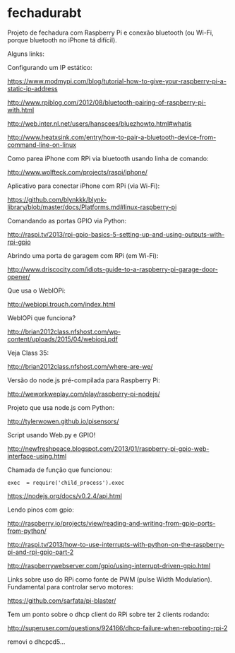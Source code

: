 # fechadurabt
Projeto de fechadura com Raspberry Pi e conexão bluetooth (ou Wi-Fi, porque bluetooth no iPhone tá difícil).

Alguns links:

Configurando um IP estático:

https://www.modmypi.com/blog/tutorial-how-to-give-your-raspberry-pi-a-static-ip-address

http://www.rpiblog.com/2012/08/bluetooth-pairing-of-raspberry-pi-with.html

http://web.inter.nl.net/users/hanscees/bluezhowto.html#whatis

http://www.heatxsink.com/entry/how-to-pair-a-bluetooth-device-from-command-line-on-linux


Como parea iPhone com RPi via bluetooth usando linha de comando:

http://www.wolfteck.com/projects/raspi/iphone/

Aplicativo para conectar iPhone com RPi (via Wi-Fi):

https://github.com/blynkkk/blynk-library/blob/master/docs/Platforms.md#linux-raspberry-pi

Comandando as portas GPIO via Python:

http://raspi.tv/2013/rpi-gpio-basics-5-setting-up-and-using-outputs-with-rpi-gpio

Abrindo uma porta de garagem com RPi (em Wi-Fi):

http://www.driscocity.com/idiots-guide-to-a-raspberry-pi-garage-door-opener/

Que usa o WebIOPi:

http://webiopi.trouch.com/index.html

WebIOPi que funciona?

http://brian2012class.nfshost.com/wp-content/uploads/2015/04/webiopi.pdf

Veja Class 35:

http://brian2012class.nfshost.com/where-are-we/

Versão do node.js pré-compilada para Raspberry Pi:

http://weworkweplay.com/play/raspberry-pi-nodejs/

Projeto que usa node.js com Python:

http://tylerwowen.github.io/pisensors/

Script usando Web.py e GPIO!

http://newfreshpeace.blogspot.com/2013/01/raspberry-pi-gpio-web-interface-using.html

Chamada de função que funcionou:

    exec  = require('child_process').exec

https://nodejs.org/docs/v0.2.4/api.html

Lendo pinos com gpio:

http://raspberry.io/projects/view/reading-and-writing-from-gpio-ports-from-python/

http://raspi.tv/2013/how-to-use-interrupts-with-python-on-the-raspberry-pi-and-rpi-gpio-part-2

http://raspberrywebserver.com/gpio/using-interrupt-driven-gpio.html

Links sobre uso do RPi como fonte de PWM (pulse Width Modulation). Fundamental para controlar servo motores:

https://github.com/sarfata/pi-blaster/

Tem um ponto sobre o dhcp client do RPi sobre ter 2 clients rodando:

http://superuser.com/questions/924166/dhcp-failure-when-rebooting-rpi-2

removi o dhcpcd5...

